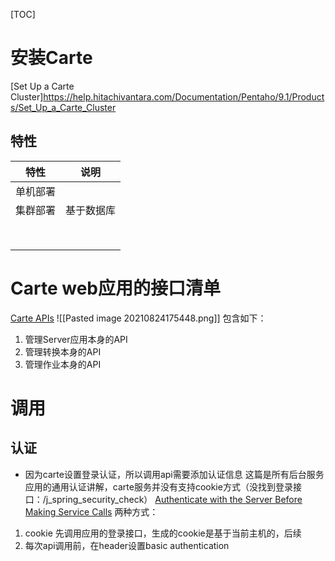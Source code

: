 [TOC]

# 安装Carte
[Set Up a Carte Cluster]https://help.hitachivantara.com/Documentation/Pentaho/9.1/Products/Set_Up_a_Carte_Cluster

## 特性
| 特性 | 说明 |
| ---- | ---- |
| 单机部署 |  |
| 集群部署 | 基于数据库 |
|  |  |
|  |  |
|  |  |
|  |  |
|  |  |
|  |  |
|  |  |
|  |  |

# Carte web应用的接口清单
[Carte APIs](https://help.hitachivantara.com/Documentation/Pentaho/9.1/Developer_center/REST_API_Reference/Carte)
![[Pasted image 20210824175448.png]]
包含如下：
1. 管理Server应用本身的API
2. 管理转换本身的API
3. 管理作业本身的API

# 调用
## 认证
* 因为carte设置登录认证，所以调用api需要添加认证信息
这篇是所有后台服务应用的通用认证讲解，carte服务并没有支持cookie方式（没找到登录接口：/j_spring_security_check）
[Authenticate with the Server Before Making Service Calls](https://help.hitachivantara.com/Documentation/Pentaho/9.1/Developer_center/REST_API_Reference#Authenticate_with_the_Server_Before_Making_Service_Calls)
两种方式：
1. cookie
先调用应用的登录接口，生成的cookie是基于当前主机的，后续
2. 每次api调用前，在header设置basic authentication